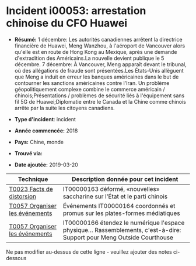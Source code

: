 # Incident i00053: arrestation chinoise du CFO Huawei

* **Résumé:** 1 décembre: Les autorités canadiennes arrêtent la directrice financière de Huawei, Meng Wanzhou, à l'aéroport de Vancouver alors qu'elle est en route de Hong Kong au Mexique, après une demande d'extradition des Américains.La nouvelle devient publique le 5 décembre. 7 décembre: À Vancouver, Meng apparaît devant le tribunal, où des allégations de fraude sont présentées.Les États-Unis allèguent que Meng a induit en erreur les banques américaines dans le but de contourner les sanctions américaines contre l'Iran.
Un problème géopolitiquement complexe combine le commerce américain / chinois;Présentations / problèmes de sécurité liés à l'équipement sans fil 5G de Huawei;Diplomatie entre le Canada et la Chine comme chinois arrête par la suite les citoyens canadiens.

* **Type d'incident**: incident

* **Année commencée:** 2018

* **Pays:** Chine, monde

* **Trouvé via:**

* **Date ajoutée:** 2019-03-20
 

|Technique |Description donnée pour cet incident |
|--------- |------------------------- |
|[T0023 Facts de distorsion](../../generated_pages/techniques/T0023.md) |IT00000163 déformé, «nouvelles» saccharine sur l'État et le parti chinois |
|[T0057 Organiser les événements](../../generated_pages/techniques/T0057.md) |Événements IT00000164 coordonnés et promus sur les plates-formes médiatiques |
|[T0057 Organiser les événements](../../generated_pages/techniques/T0057.md) |IT00000166 étendez le numérique l'espace physique… Rassemblements, c'est-à-dire: Support pour Meng Outside Courthouse |


Ne pas modifier au-dessus de cette ligne - veuillez ajouter des notes ci-dessous